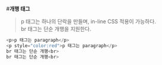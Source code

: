 #**개행 태그**
> p 태그는 하나의 단락을 만들며, in-line CSS 적용이 가능하다.<br>
> br 태그는 단순 개행을 지원한다.<br>


```javascript
<p>p 태그는 paragraph</p>
<p style="color:red">p 태그는 paragraph</p>
br 태그는 단순 개행<br>
br 태그는 단순 개행<br>

```
